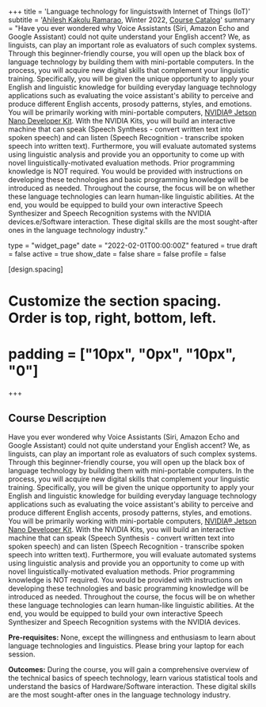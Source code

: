+++
title = 'Language technology for linguistswith Internet of Things (IoT)'
subtitle = '[Ahilesh Kakolu Ramarao](https://slam.phil.hhu.de/authors/akhilesh/), Winter 2022, [Course Catalog](https://lsf.hhu.de/qisserver/rds?state=verpublish&status=init&vmfile=no&publishid=231180&moduleCall=webInfo&publishConfFile=webInfo&publishSubDir=veranstaltung)'
summary = "Have you ever wondered why Voice Assistants (Siri, Amazon Echo and Google Assistant) could not quite understand your English accent? We, as linguists, can play an important role as evaluators of such complex systems. Through this beginner-friendly course, you will open up the black box of language technology by building them with mini-portable computers. In the process, you will acquire new digital skills that complement your linguistic training. Specifically, you will be given the unique opportunity to apply your English and linguistic knowledge for building everyday language technology applications such as evaluating the voice assistant's ability to perceive and produce different English accents, prosody patterns, styles, and emotions. You will be primarily working with mini-portable computers, [NVIDIA® Jetson Nano Developer Kit](https://developer.nvidia.com/embedded/jetson-nano-developer-kit). With the NVIDIA Kits, you will build an interactive machine that can speak (Speech Synthess - convert written text into spoken speech) and can listen (Speech Recognition - transcribe spoken speech into written text). Furthermore, you will evaluate automated systems using linguistic analysis and provide you an opportunity to come up with novel linguistically-motivated evaluation methods. Prior programming knowledge is NOT required. You would be provided with instructions on developing these technologies and basic programming knowledge will be introduced as needed. Throughout the course, the focus will be on whether these language technologies can learn human-like linguistic abilities. At the end, you would be equipped to build your own interactive Speech Synthesizer and Speech Recognition systems with the NVIDIA devices.e/Software interaction. These digital skills are the most sought-after ones in the language technology industry."

type = "widget_page"
date = "2022-02-01T00:00:00Z"
featured = true
draft = false
active = true
show_date = false
share = false
profile = false

[design.spacing]
  # Customize the section spacing. Order is top, right, bottom, left.
  # padding = ["10px", "0px", "10px", "0"]

+++

## Course Description

Have you ever wondered why Voice Assistants (Siri, Amazon Echo and Google Assistant) could not quite understand your English accent? We, as linguists, can play an important role as evaluators of such complex systems. Through this beginner-friendly course, you will open up the black box of language technology by building them with mini-portable computers. In the process, you will acquire new digital skills that complement your linguistic training. Specifically, you will be given the unique opportunity to apply your English and linguistic knowledge for building everyday language technology applications such as evaluating the voice assistant's ability to perceive and produce different English accents, prosody patterns, styles, and emotions. 
You will be primarily working with mini-portable computers, [NVIDIA® Jetson Nano Developer Kit](https://developer.nvidia.com/embedded/jetson-nano-developer-kit). With the NVIDIA Kits, you will build an interactive machine that can speak (Speech Synthesis - convert written text into spoken speech) and can listen (Speech Recognition - transcribe spoken speech into written text). Furthermore, you will evaluate automated systems using linguistic analysis and provide you an opportunity to come up with novel linguistically-motivated evaluation methods.
Prior programming knowledge is NOT required. You would be provided with instructions on developing these technologies and basic programming knowledge will be introduced as needed.
Throughout the course, the focus will be on whether these language technologies can learn human-like linguistic abilities. At the end, you would be equipped to build your own interactive Speech Synthesizer and Speech Recognition systems with the NVIDIA devices.

**Pre-requisites:**
None, except the willingness and enthusiasm to learn about language technologies and linguistics. Please bring your laptop for each session.

**Outcomes:**
During the course, you will gain a comprehensive overview of the technical basics of speech technology, learn various statistical tools and understand the basics of Hardware/Software interaction. These digital skills are the most sought-after ones in the language technology industry.
